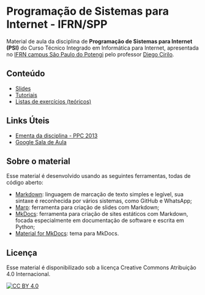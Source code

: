 # Programação de Sistemas para Internet - IFRN/SPP

Material de aula da disciplina de **Programação de Sistemas para Internet (PSI)** do Curso Técnico Integrado em Informática para Internet, apresentada no [IFRN campus São Paulo do Potengi](https://portal.ifrn.edu.br/campus/sao-paulo-do-potengi/) pelo professor [Diego Cirilo](https://github.com/dvcirilo-ifrn).

## Conteúdo

- [Slides](slides/)
- [Tutoriais](tutoriais/)
- [Listas de exercícios (teóricos)](listas/)


## Links Úteis

- [Ementa da disciplina - PPC 2013](ementa.pdf)
- [Google Sala de Aula](https://classroom.google.com/)

## Sobre o material

Esse material é desenvolvido usando as seguintes ferramentas, todas de código aberto:

- [Markdown](https://pt.wikipedia.org/wiki/Markdown): linguagem de marcação de texto simples e legível, sua sintaxe é reconhecida por vários sistemas, como GitHub e WhatsApp;
- [Marp](https://marp.app/): ferramenta para criação de slides com Markdown;
- [MkDocs](https://www.mkdocs.org/): ferramenta para criação de sites estáticos com Markdown, focada especialmente em documentação de software e escrita em Python;
- [Material for MkDocs](https://squidfunk.github.io/mkdocs-material/): tema para MkDocs.

## Licença

Esse material é disponibilizado sob a licença Creative Commons Atribuição 4.0 Internacional.

[![CC BY 4.0][cc-by-image]][cc-by]

[cc-by]: https://creativecommons.org/licenses/by/4.0/deed.pt-br
[cc-by-image]: https://i.creativecommons.org/l/by/4.0/88x31.png
